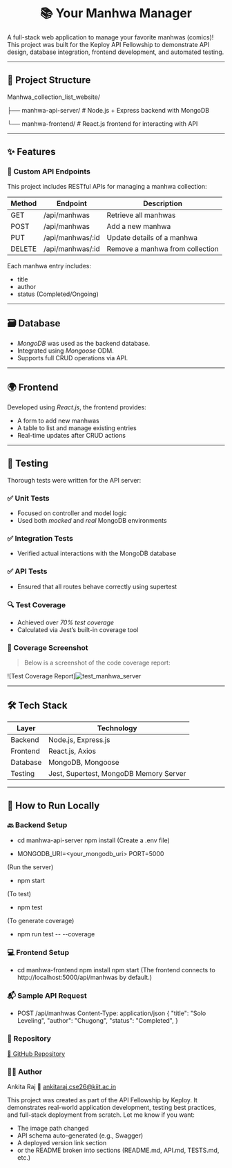 <h1 align="center">📚 Your Manhwa Manager</h1>
A full-stack web application to manage your favorite manhwas (comics)! This project was built for the Keploy API Fellowship to demonstrate API design, database integration, frontend development, and automated testing.

---

 ## 📁 Project Structure

Manhwa_collection_list_website/

├── manhwa-api-server/ # Node.js + Express backend with MongoDB

└── manhwa-frontend/ # React.js frontend for interacting with API

---

## ✨ Features

### 🔧 Custom API Endpoints

This project includes RESTful APIs for managing a manhwa collection:

| Method | Endpoint             | Description                      |
|--------|----------------------|----------------------------------|
| GET    | /api/manhwas       | Retrieve all manhwas             |
| POST   | /api/manhwas       | Add a new manhwa                 |
| PUT    | /api/manhwas/:id   | Update details of a manhwa       |
| DELETE | /api/manhwas/:id   | Remove a manhwa from collection  |

Each manhwa entry includes:
- title
- author
- status (Completed/Ongoing)

---

## 🗃 Database

- *MongoDB* was used as the backend database.
- Integrated using *Mongoose* ODM.
- Supports full CRUD operations via API.

---

## 🌍 Frontend

Developed using *React.js*, the frontend provides:

- A form to add new manhwas
- A table to list and manage existing entries
- Real-time updates after CRUD actions

---

## 🧪 Testing

Thorough tests were written for the API server:

### ✅ Unit Tests
- Focused on controller and model logic
- Used both *mocked* and *real* MongoDB environments

### ✅ Integration Tests
- Verified actual interactions with the MongoDB database

### ✅ API Tests
- Ensured that all routes behave correctly using supertest

### 🔍 Test Coverage

- Achieved over *70% test coverage*
- Calculated via Jest’s built-in coverage tool

### 📸 Coverage Screenshot

> Below is a screenshot of the code coverage report:

![Test Coverage Report]![test_manhwa_server](https://github.com/user-attachments/assets/6eaac0bd-9bb8-472a-a0fd-6847185e0697)


---

## 🛠 Tech Stack

| Layer      | Technology                |
|------------|---------------------------|
| Backend    | Node.js, Express.js       |
| Frontend   | React.js, Axios           |
| Database   | MongoDB, Mongoose         |
| Testing    | Jest, Supertest, MongoDB Memory Server |

---

## 🚀 How to Run Locally

### 🔙 Backend Setup

- cd manhwa-api-server
  npm install
(Create a .env file)

- MONGODB_URI=<your_mongodb_uri>
  PORT=5000
  
(Run the server)
- npm start
  
(To test)
- npm test
  
(To generate coverage)
- npm run test -- --coverage

  
### 💻 Frontend Setup
- cd manhwa-frontend
  npm install
  npm start
(The frontend connects to http://localhost:5000/api/manhwas by default.)

### 📬 Sample API Request
- POST /api/manhwas
  Content-Type: application/json
  {
    "title": "Solo Leveling",
    "author": "Chugong",
    "status": "Completed",
  }
  
### 📂 Repository
[🔗 GitHub Repository](https://github.com/Ankitaraj15/Manhwa_collection_list_website)

### 👩‍💻 Author
Ankita Raj
📧 ankitaraj.cse26@kiit.ac.in

This project was created as part of the API Fellowship by Keploy. It demonstrates real-world application development, testing best practices, and full-stack deployment from scratch.
Let me know if you want:
- The image path changed
- API schema auto-generated (e.g., Swagger)
- A deployed version link section  
- or the README broken into sections (README.md, API.md, TESTS.md, etc.)
